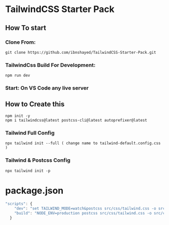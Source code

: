 # TailwindCSS Starter Pack

## **How To start**

### **Clone From:**

```
git clone https://github.com/ibnshayed/TailwindCSS-Starter-Pack.git 
```

### **TailwindCss Build For Development:**

```
npm run dev
```

### **Start: On VS Code any live server**

## **How to Create this**

```
npm init -y
npm i tailwindcss@latest postcss-cli@latest autoprefixer@latest
```

### Tailwind Full Config

```
npx tailwind init --full ( change name to tailwind-default.config.css )
```

### Tailwind & Postcss Config

```
npx tailwind init -p
```

# package.json

```javascript
"scripts": {
    "dev": "set TAILWIND_MODE=watch&postcss src/css/tailwind.css -o src/css/styles.css -w --verbose",
    "build": "NODE_ENV=production postcss src/css/tailwind.css -o src/css/styles.css -m"
  }
```
